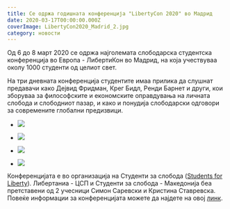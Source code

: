 ```yaml
---
title: Се одржа годишната конференција "LibertyCon 2020" во Мадрид
date: 2020-03-17T00:00:00.000Z
coverImage: LibertyCon2020_Madrid_2.jpg
category: новости
---
```


Од 6 до 8 март 2020 се одржа најголемата слободарска студентска конференција во Европа - ЛибертиКон во Мадрид, на која учествуваа околу 1000 студенти од целиот свет.

На три дневната конференција студентите имаа прилика да слушнат предавачи како Дејвид Фридман, Крег Бидл, Ренди Барнет и други, кои зборуваа за философските и економските оправдувања на личната слобода и слободниот пазар, и како и понудија слободарски одговори за современите глобални предизвици.

- ![](images/LibertyCon2020_Madrid_1-1024x685.jpg)
    
- ![](images/LibertyCon2020_Madrid_2-1024x685.jpg)
    
- ![](images/LibertyCon2020_Madrid_3-1024x685.jpg)
    
- ![](images/LibertyCon2020_Madrid_4-1024x685.jpg)
    

Конференцијата е во организација на Студенти за слобода ([Students for Liberty](https://studentsforliberty.org/)). Либертаниа - ЦСП и Студенти за слобода - Македонија беа претставени од 2 учесници Симон Саревски и Кристина Ставревска. Повеќе информации за конференцијата можете да најдете на овој [линк](https://libertycon.net/).
